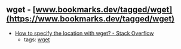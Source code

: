 wget - [www.bookmarks.dev/tagged/wget](https://www.bookmarks.dev/tagged/wget)
---
* [How to specify the location with wget? - Stack Overflow](http://stackoverflow.com/questions/1078524/how-to-specify-the-location-with-wget)
    * tags: [wget](../tagged/wget.md)
